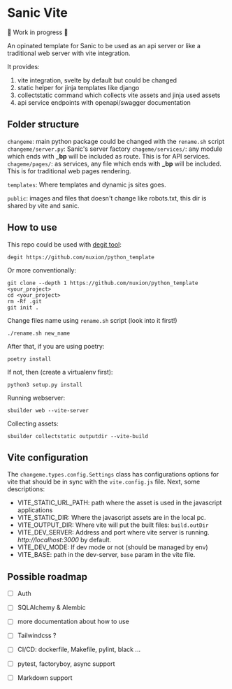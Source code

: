 # Sanic Vite

:construction: Work in progress :construction:

An opinated template for Sanic to be used as an api server or like a traditional web server with vite integration. 

It provides: 

1. vite integration, svelte by default but could be changed
2. static helper for jinja templates like django
3. collectstatic command which collects vite assets and jinja used assets
4. api service endpoints with openapi/swagger documentation

## Folder structure

`changeme`: main python package could be changed with the `rename.sh` script
    `changeme/server.py`: Sanic's server factory
    `chageme/services/`: any module which ends with **_bp** will be included as route. This is for API services.
    `chageme/pages/`: as services, any file which ends with **_bp** will be included. This is for traditional web pages rendering. 
    
`templates`: Where templates and dynamic js sites goes.

`public`: images and files that doesn't change like robots.txt, this dir is shared by vite and sanic. 

## How to use

This repo could be used with [degit tool](https://github.com/Rich-Harris/degit):

```
degit https://github.com/nuxion/python_template
```

Or more conventionally:

```
git clone --depth 1 https://github.com/nuxion/python_template <your_project>
cd <your_project>
rm -Rf .git 
git init .
```

Change files name using `rename.sh` script (look into it first!)

```
./rename.sh new_name
```

After that, if you are using poetry:

```
poetry install
```

If not, then (create a virtualenv first): 
```
python3 setup.py install
```

Running webserver:

```
sbuilder web --vite-server
```

Collecting assets:

```
sbuilder collectstatic outputdir --vite-build
```

## Vite configuration

The `changeme.types.config.Settings` class has configurations options for vite that should be in sync with the `vite.config.js` file. Next, some descriptions:

- VITE_STATIC_URL_PATH: path where the asset is used in the javascript applications
- VITE_STATIC_DIR: Where the javascript assets are in the local pc. 
- VITE_OUTPUT_DIR: Where vite will put the built files: `build.outDir`
- VITE_DEV_SERVER: Address and port where vite server is running. *http://localhost:3000* by default.
- VITE_DEV_MODE: If dev mode or not (should be managed by env)
- VITE_BASE: path in the dev-server, `base` param in the vite file. 



## Possible roadmap

- [ ] Auth 
- [ ] SQLAlchemy & Alembic
- [ ] more documentation about how to use
- [ ] Tailwindcss ?
- [ ] CI/CD: dockerfile, Makefile, pylint, black ...
- [ ] pytest, factoryboy, async support
- [ ] Markdown support

